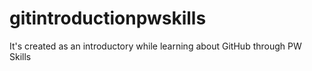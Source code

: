 # gitintroductionpwskills
It's created as an introductory while learning about GitHub through PW Skills

